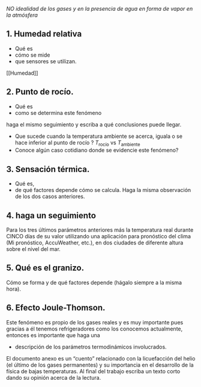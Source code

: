 *NO idealidad de los gases y en la presencia de agua en forma de vapor en la atmósfera*

## 1. Humedad relativa
- Qué es
- cómo se mide
- que sensores se utilizan.

[[Humedad]]

## 2. Punto de rocı́o. 

- Qué es
- como se determina este fenómeno

haga el mismo seguimiento y escriba a qué conclusiones puede llegar. 


- Que sucede cuando la temperatura ambiente se acerca, iguala o se hace inferior al punto de rocı́o ? $T_\text{rocío}$ vs $T_{\text{ambiente}}$
- Conoce algún caso cotidiano donde se evidencie este fenómeno?
## 3. Sensación térmica. 

- Qué es, 
- de qué factores depende 
cómo se calcula. Haga la misma
observación de los dos casos anteriores.
## 4. haga un seguimiento
Para los tres últimos parámetros anteriores más la temperatura real 
durante CINCO dı́as de su valor utilizando una aplicación para pronóstico del clima (Mi pronóstico, AccuWeather, etc.), en dos ciudades de diferente altura sobre el nivel del mar.
## 5. Qué es el granizo. 

Cómo se forma y de qué factores depende (hágalo siempre a la misma hora).
## 6. Efecto Joule-Thomson. 
Este fenómeno es propio de los gases reales y es muy importante
pues gracias a él tenemos refrigeradores como los conocemos actualmente, entonces es
importante que haga una 
- descripción de los parámetros termodinámicos involucrados.

El documento anexo es un “cuento” relacionado con la licuefacción del helio (el último de los gases permanentes) y su importancia en el desarrollo de la fı́sica de bajas temperaturas. Al final del trabajo escriba un texto corto dando su opinión acerca de la lectura.